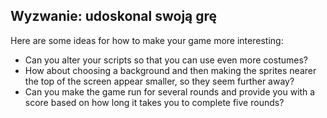 ## Wyzwanie: udoskonal swoją grę

Here are some ideas for how to make your game more interesting:

- Can you alter your scripts so that you can use even more costumes?
- How about choosing a background and then making the sprites nearer the top of the screen appear smaller, so they seem further away?
- Can you make the game run for several rounds and provide you with a score based on how long it takes you to complete five rounds?